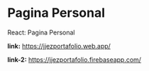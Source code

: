 # Pagina Personal

React: Pagina Personal

**link:** https://jjezportafolio.web.app/

**link-2:** https://jjezportafolio.firebaseapp.com/
